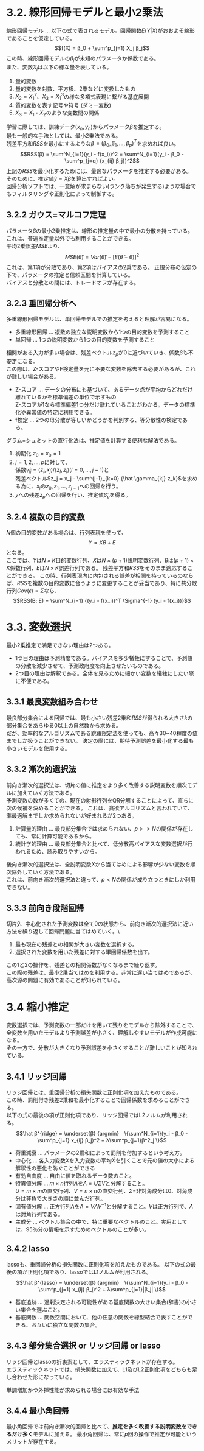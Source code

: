 # 3.2. 線形回帰モデルと最小2乗法
線形回帰モデル ... 以下の式で表されるモデル。回帰関数$E(Y|X)$がおおよそ線形であることを仮定している。
$$f(X) = β_0 + \sum^p_{j=1} X_j β_j$$
この時、線形回帰モデルの$β_j$が未知のパラメータか係数である。\
また、変数$X_j$は以下の様な量を表している。
1. 量的変数
2. 量的変数を対数、平方根、2乗などに変換したもの
3. $X_2 = X_1^2$、$X_3 = X_1^3$の様な多項式表現に繋がる基底展開
4. 質的変数を表す記号や符号 (ダミー変数)
5. $X_3 = X_1 ・ X_2$のような変数間の関係

学習に際しては、訓練データ$(x_n, y_n)$からパラメータ$β$を推定する。\
最も一般的な手法としては、最小2乗法である。\
残差平方和$RSS$を最小にするような$β = (β_0, β_1, ..., β_p)^T$を求めれば良い。
$$RSS(β) = \sum^N_{i=1}(y_i - f(x_i))^2 = \sum^N_{i=1}(y_i - β_0 - \sum^p_{j=q} {x_{ij} β_j})^2$$
上記の$RSS$を最小化するためには、最適なパラメータを推定する必要がある。\
そのために、推定値$\hat y = X \hat β$を算出すればよい。\
回帰分析ソフトでは、一意解が求まらない(ランク落ちが発生する)ような場合でもフィルタリングや正則化によって制御する。

## 3.2.2 ガウス=マルコフ定理
パラメータ$β$の最小2乗推定は、線形の推定量の中で最小の分散を持っている。\
これは、普遍推定量以外でも利用することができる。\
平均2乗誤差$MSE$より、
$$MSE(\tilde θ) = Var(\tilde θ) - [E(\tilde θ-θ)]^2$$
これは、第1項が分散であり、第2項はバイアスの2乗である。
正規分布の仮定の下で、パラメータの推定と信頼区間を計算している。\
バイアスと分散との間には、トレードオフが存在する。

## 3.2.3 重回帰分析へ
多重線形回帰モデルは、単回帰モデルでの推定を考えると理解が容易になる。
- 多重線形回帰 ... 複数の独立な説明変数から1つの目的変数を予測すること
- 単回帰 ... 1つの説明変数から1つの目的変数を予測すること

相関がある入力が多い場合は、残差ベクトル$z_p$が$0$に近づいていき、係数$\hat β$も不安定になる。\
この際は、Z-スコアやF検定量を元に不要な変数を除去する必要があるが、これが難しい場合がある。
- Z-スコア ... データの分布にも基づいて、あるデータ点が平均からどれだけ離れているかを標準偏差の単位で示すもの\
 Z-スコアが1なら標準偏差1つ分だけ離れていることがわかる。データの標準化や異常値の特定に利用できる。
- f検定 ... 2つの母分散が等しいかどうかを判別する、等分散性の検定である。

グラム=シュミットの直行化法は、推定値を計算する便利な解法である。
1. 初期化 $z_0 = x_0 = 1$
2. $j=1,2,...,p$に対して、\
 係数$\hat \gamma_{lj} = \langle z_l, x_j \rangle / \langle z_l, z_l \rangle (l=0, ..., j-1)$と\
 残差ベクトル$z_j = x_j - \sum^{j-1}_{k=0} {\hat \gamma_{kj} z_k}$を求める為に、$x_j$の$z_0, z_1, ..., z_{j-1}$への回帰を行う。
3. $y$への残差$z_p$への回帰を行い、推定値$\hat β_p$を得る。

## 3.2.4 複数の目的変数
$N$個の目的変数がある場合は、行列表現を使って、
$$Y=XB+E$$
となる。\
ここでは、$Y$は$N×K$目的変数行列、$X$は$N×(p+1)$説明変数行列、$B$は$(p+1)×K$係数行列、$E$は$N×K$誤差行列である。
残差平方和$RSS$をそのまま適応することができる。
この時、行列表現内に内包される誤差が相関を持っているのならば、$RSS$を複数の目的変数に合うように変更することが妥当であり、特に共分散行列$Cov(\epsilon) = \Sigma$なら、
$$RSS(B; E) = \sum^N_{i=1} {(y_i - f(x_i))^T \Sigma^{-1} (y_i - f(x_i))}$$

# 3.3. 変数選択
最小2乗推定で満足できない理由は2つある。
- 1つ目の理由は予測精度である。バイアスを多少犠牲にすることで、予測値の分散を減少させて、予測政府度を向上させたいものである。
- 2つ目の理由は解釈である。全体を見るために細かい変数を犠牲にしたい際に不便である。

## 3.3.1 最良変数組み合わせ
最良部分集合による回帰では、最も小さい残差2乗和$RSS$が得られる大きさ$k$の部分集合をあらゆる0以上の自然数から求める。\
だが、効率的なアルゴリズムである跳躍限定法を使っても、高々30~40程度の値までしか扱うことができない。
決定の際には、期待予測誤差を最小化する最も小さいモデルを使用する。

## 3.3.2 漸次的選択法
前向き漸次的選択法は、切片の値に推定をより多く改善する説明変数を順次モデルに加えていく方法である。\
予測変数の数が多くての、現在の射影行列をQR分解することによって、直ちに次の候補を決めることができる。
これは、貪欲アルゴリズムと言われていて、準最適解までしか求められないが好まれるが2つある。
1. 計算量的理由 ... 最良部分集合では求められない、$p >> N$の関係が存在しても、常に計算可能であるから。
2. 統計学的理由 ... 最良部分集合と比べて、低分散高バイアスな変数選択が行われるため、読み取りやすいから。

後向き漸次的選択法は、全説明変数$X$から当てはめによる影響が少ない変数を順次除外していく方法である。\
これは、前向き漸次的選択法と違って、$p<N$の関係が成り立つときにしか利用できない。

## 3.3.3 前向き段階回帰
切片$\bar y$、中心化された予測変数は全て$0$の状態から、前向き漸次的選択法に近い方法を繰り返して回帰問題に当てはめていく。\
1. 最も現在の残差との相関が大きい変数を選択する。
2. 選択された変数を用いた残差に対する単回帰係数を出す。

この1と2の操作を、残差との相関係数がなくなるまで繰り返す。\
この際の残差は、最小2乗当てはめを利用する。非常に遅い当てはめであるが、高次源の問題に有効であることが知られている。

# 3.4 縮小推定
変数選択では、予測変数の一部だけを用いて残りをモデルから除外することで、全変数を用いたモデルより予測誤差が小さく、理解しやすいモデルが作成可能になる。\
その一方で、分散が大きくなり予測誤差を小さくすることが難しいことが知られている。

## 3.4.1 リッジ回帰
リッジ回帰とは、重回帰分析の損失関数に正則化項を加えたものである。\
この時、罰則付き残差2乗和を最小化することで回帰係数を求めることができる。\
以下の式の最後の項が正則化項であり、リッジ回帰ではL2ノルムが利用される。
$$\hat β^{ridge} = \underset{β} {argmin}　\{\sum^N_{i=1}(y_i - β_0 - \sum^p_{j=1} x_{ij} β_j)^2 + λ\sum^p_{j=1}β^2_j \}$$

- 荷重減衰 ... パラメータの2乗和によって罰則を付加するという考え方。
- 中心化 ... 各入力変数$X$を入力変数の平均$\hat X$を引くことで元の値の大小による解釈性の悪化を防ぐことができる
- 有効自由度 ... 自由に値を取れるデータ数のこと。
- 特異値分解 ... $m×n$行列$A$を$A=U\Sigma V$と分解すること。\
 $U=m×m$の直交行列、$V=n×n$の直交行列、$\Sigma=$非対角成分は$0$、対角成分は非負で大きさの順に並んだ行列。
- 固有値分解 ... 正方行列$A$を$A=V\Lambda V^{-1}$と分解すること。$V$は正方行列で、$\Lambda$は対角行列である。
- 主成分 ... ベクトル集合の中で、特に重要なベクトルのこと。実用としては、95％分の情報を示すためのベクトルのことが多い。

## 3.4.2 lasso
lassoも、重回帰分析の損失関数に正則化項を加えたものである。
以下の式の最後の項が正則化項であり、lassoではL1ノルムが利用される。
$$\hat β^{lasso} = \underset{β} {argmin}　\{\sum^N_{i=1}(y_i - β_0 - \sum^p_{j=1} x_{ij} β_j)^2 + λ\sum^p_{j=1}|β_j| \}$$

- 基底追跡 ... 過剰決定される可能性がある基底関数の大きい集合(辞書)の小さい集合を選ぶこと。
- 基底関数 ... 関数空間において、他の任意の関数を線型結合で表すことができる、お互いに独立な関数の集合。

## 3.4.3 部分集合選択 or リッジ回帰 or lasso
リッジ回帰とlassoの折衷案として、エラスティックネットが存在する。\
エラスティックネットでは、損失関数に加えて、L1及びL2正則化項をどちらも足し合わせた形になっている。

単調増加かつ外挿性能が求められる場合には有効な手法

## 3.4.4 最小角回帰
最小角回帰では前向き漸次的回帰と比べて、**推定を多く改善する説明変数をできるだけ多く**モデルに加える。
最小角回帰は、常に$p$回の操作で推定が可能というメリットが存在する。


